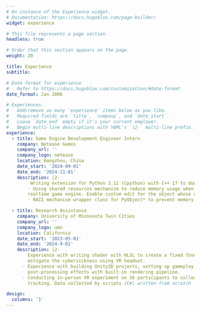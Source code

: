 ```yaml
---
# An instance of the Experience widget.
# Documentation: https://docs.hugoblox.com/page-builder/
widget: experience

# This file represents a page section.
headless: true

# Order that this section appears on the page.
weight: 20

title: Experience
subtitle:

# Date format for experience
#   Refer to https://docs.hugoblox.com/customization/#date-format
date_format: Jan 2006

# Experiences.
#   Add/remove as many `experience` items below as you like.
#   Required fields are `title`, `company`, and `date_start`.
#   Leave `date_end` empty if it's your current employer.
#   Begin multi-line descriptions with YAML's `|2-` multi-line prefix.
experience:
  - title: Game Engine Development Engineer Intern
    company: Netease Games
    company_url: ''
    company_logo: netease
    location: Hangzhou, China
    date_start: '2024-09-01'
    date_end: '2024-11-01'
    description: |2-
         Writing extension for Python 3.12 (Cpython) with C++ 17 to dump and load data with Msgpack format (json-like). 
        · Using shared resources mechanism to reduce memory usage when loading object from binary msgpack data to 
        realtime game engine. Enable custom edit for the object whose data is shared while preserving the shared data unchanged. 
        · RAII mechanism wrapper class for PyObject* to prevent memory leaks

  - title: Research Assistance
    company: University of Minnesota Twin Cities
    company_url: ''
    company_logo: umn
    location: California
    date_start: '2023-05-01'
    date_end: '2024-9-01'
    description: |2-
        Experience with writing shader with HLSL to create a fixed fovea restrictor with peripheral post-processing effect to 
        mitigate the cybersickness using VR headset.
      · Experience with building Unity3D projects, setting up gameplay logic (C#) with Meta Oculus Quest2, writing custom 
        post-processing effects with built-in rendering pipeline. 
      · Conducting in-person VR experiment on 36 participants to collect real-time experiment data such as 3D motion 
        tracking. Data collected by scripts (C#) written from scratch

design:
  columns: '1'
---
```

